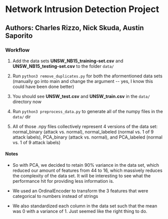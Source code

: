 # Network Intrusion Detection Project

## Authors: Charles Rizzo, Nick Skuda, Austin Saporito


### Workflow

1. Add the data sets **UNSW_NB15_training-set.csv** and **UNSW_NB15_testing-set.csv** to the folder `data/`

2. Run `python3 remove_duplicates.py` for both the aformentioned data sets (manually go into main and change the argument -- yes, I know this could have been done better)

3. You should see **UNSW_test.csv** and **UNSW_train.csv** in the `data/` directory now

4. Run `python3 preprocess_data.py` to generate all of the numpy files in the `data/` dir 

5. All of those .npy files collectively represent 4 versions of the data set: normal_binary (attack vs. normal), normal_labeled (normal vs. 1 of 9 attack labels), 
   PCA_binary (attack vs. normal), and PCA_labeled (normal vs. 1 of 9 attack labels)

#### Notes
- So with PCA, we decided to retain 90% variance in the data set, which reduced our amount of features from 44 to 16, which massively reduces the complexity of the data set. It will be interesting to see what the performance hit for providing less information is.

- We used an OrdinalEncoder to transform the 3 features that were categorical to numbers instead of strings

- We also standardized each column in the data set such that the mean was 0 with a variance of 1. Just seemed like the right thing to do.
